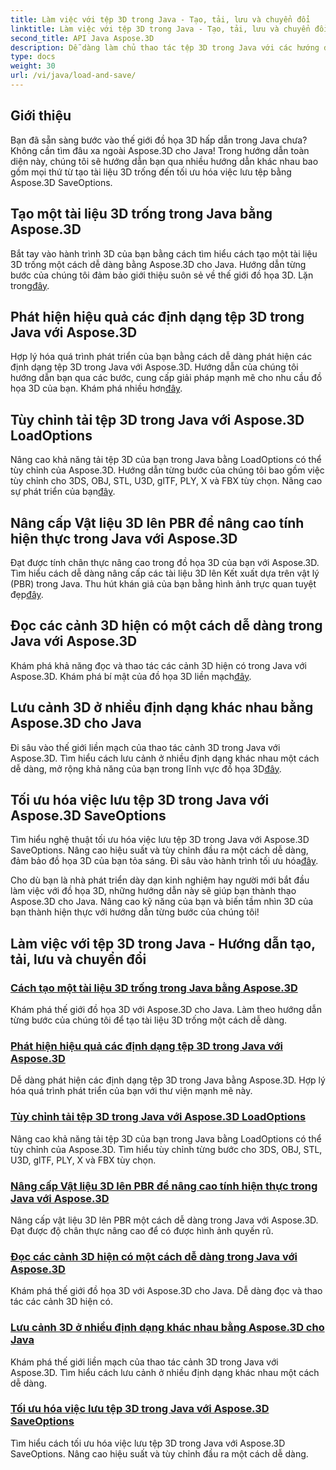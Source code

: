 ```yaml
---
title: Làm việc với tệp 3D trong Java - Tạo, tải, lưu và chuyển đổi
linktitle: Làm việc với tệp 3D trong Java - Tạo, tải, lưu và chuyển đổi
second_title: API Java Aspose.3D
description: Dễ dàng làm chủ thao tác tệp 3D trong Java với các hướng dẫn Aspose.3D. Tạo, tải, lưu và chuyển đổi tệp 3D một cách dễ dàng bằng cách sử dụng hướng dẫn từng bước.
type: docs
weight: 30
url: /vi/java/load-and-save/
---
```


## Giới thiệu

Bạn đã sẵn sàng bước vào thế giới đồ họa 3D hấp dẫn trong Java chưa? Không cần tìm đâu xa ngoài Aspose.3D cho Java! Trong hướng dẫn toàn diện này, chúng tôi sẽ hướng dẫn bạn qua nhiều hướng dẫn khác nhau bao gồm mọi thứ từ tạo tài liệu 3D trống đến tối ưu hóa việc lưu tệp bằng Aspose.3D SaveOptions.

## Tạo một tài liệu 3D trống trong Java bằng Aspose.3D

 Bắt tay vào hành trình 3D của bạn bằng cách tìm hiểu cách tạo một tài liệu 3D trống một cách dễ dàng bằng Aspose.3D cho Java. Hướng dẫn từng bước của chúng tôi đảm bảo giới thiệu suôn sẻ về thế giới đồ họa 3D. Lặn trong[đây](./create-empty-3d-document/).

## Phát hiện hiệu quả các định dạng tệp 3D trong Java với Aspose.3D

 Hợp lý hóa quá trình phát triển của bạn bằng cách dễ dàng phát hiện các định dạng tệp 3D trong Java với Aspose.3D. Hướng dẫn của chúng tôi hướng dẫn bạn qua các bước, cung cấp giải pháp mạnh mẽ cho nhu cầu đồ họa 3D của bạn. Khám phá nhiều hơn[đây](./detect-3d-file-formats/).

## Tùy chỉnh tải tệp 3D trong Java với Aspose.3D LoadOptions

Nâng cao khả năng tải tệp 3D của bạn trong Java bằng LoadOptions có thể tùy chỉnh của Aspose.3D. Hướng dẫn từng bước của chúng tôi bao gồm việc tùy chỉnh cho 3DS, OBJ, STL, U3D, glTF, PLY, X và FBX tùy chọn. Nâng cao sự phát triển của bạn[đây](./customize-3d-file-loading/).

## Nâng cấp Vật liệu 3D lên PBR để nâng cao tính hiện thực trong Java với Aspose.3D

 Đạt được tính chân thực nâng cao trong đồ họa 3D của bạn với Aspose.3D. Tìm hiểu cách dễ dàng nâng cấp các tài liệu 3D lên Kết xuất dựa trên vật lý (PBR) trong Java. Thu hút khán giả của bạn bằng hình ảnh trực quan tuyệt đẹp[đây](./upgrade-materials-to-pbr/).

## Đọc các cảnh 3D hiện có một cách dễ dàng trong Java với Aspose.3D

 Khám phá khả năng đọc và thao tác các cảnh 3D hiện có trong Java với Aspose.3D. Khám phá bí mật của đồ họa 3D liền mạch[đây](./read-existing-3d-scenes/).

## Lưu cảnh 3D ở nhiều định dạng khác nhau bằng Aspose.3D cho Java

 Đi sâu vào thế giới liền mạch của thao tác cảnh 3D trong Java với Aspose.3D. Tìm hiểu cách lưu cảnh ở nhiều định dạng khác nhau một cách dễ dàng, mở rộng khả năng của bạn trong lĩnh vực đồ họa 3D[đây](./save-3d-scenes/).

## Tối ưu hóa việc lưu tệp 3D trong Java với Aspose.3D SaveOptions

 Tìm hiểu nghệ thuật tối ưu hóa việc lưu tệp 3D trong Java với Aspose.3D SaveOptions. Nâng cao hiệu suất và tùy chỉnh đầu ra một cách dễ dàng, đảm bảo đồ họa 3D của bạn tỏa sáng. Đi sâu vào hành trình tối ưu hóa[đây](./optimize-3d-file-saving/).

Cho dù bạn là nhà phát triển dày dạn kinh nghiệm hay người mới bắt đầu làm việc với đồ họa 3D, những hướng dẫn này sẽ giúp bạn thành thạo Aspose.3D cho Java. Nâng cao kỹ năng của bạn và biến tầm nhìn 3D của bạn thành hiện thực với hướng dẫn từng bước của chúng tôi!
## Làm việc với tệp 3D trong Java - Hướng dẫn tạo, tải, lưu và chuyển đổi
### [Cách tạo một tài liệu 3D trống trong Java bằng Aspose.3D](./create-empty-3d-document/)
Khám phá thế giới đồ họa 3D với Aspose.3D cho Java. Làm theo hướng dẫn từng bước của chúng tôi để tạo tài liệu 3D trống một cách dễ dàng.
### [Phát hiện hiệu quả các định dạng tệp 3D trong Java với Aspose.3D](./detect-3d-file-formats/)
Dễ dàng phát hiện các định dạng tệp 3D trong Java bằng Aspose.3D. Hợp lý hóa quá trình phát triển của bạn với thư viện mạnh mẽ này.
### [Tùy chỉnh tải tệp 3D trong Java với Aspose.3D LoadOptions](./customize-3d-file-loading/)
Nâng cao khả năng tải tệp 3D của bạn trong Java bằng LoadOptions có thể tùy chỉnh của Aspose.3D. Tìm hiểu tùy chỉnh từng bước cho 3DS, OBJ, STL, U3D, glTF, PLY, X và FBX tùy chọn.
### [Nâng cấp Vật liệu 3D lên PBR để nâng cao tính hiện thực trong Java với Aspose.3D](./upgrade-materials-to-pbr/)
Nâng cấp vật liệu 3D lên PBR một cách dễ dàng trong Java với Aspose.3D. Đạt được độ chân thực nâng cao để có được hình ảnh quyến rũ.
### [Đọc các cảnh 3D hiện có một cách dễ dàng trong Java với Aspose.3D](./read-existing-3d-scenes/)
Khám phá thế giới đồ họa 3D với Aspose.3D cho Java. Dễ dàng đọc và thao tác các cảnh 3D hiện có.
### [Lưu cảnh 3D ở nhiều định dạng khác nhau bằng Aspose.3D cho Java](./save-3d-scenes/)
Khám phá thế giới liền mạch của thao tác cảnh 3D trong Java với Aspose.3D. Tìm hiểu cách lưu cảnh ở nhiều định dạng khác nhau một cách dễ dàng.
### [Tối ưu hóa việc lưu tệp 3D trong Java với Aspose.3D SaveOptions](./optimize-3d-file-saving/)
Tìm hiểu cách tối ưu hóa việc lưu tệp 3D trong Java với Aspose.3D SaveOptions. Nâng cao hiệu suất và tùy chỉnh đầu ra một cách dễ dàng.
